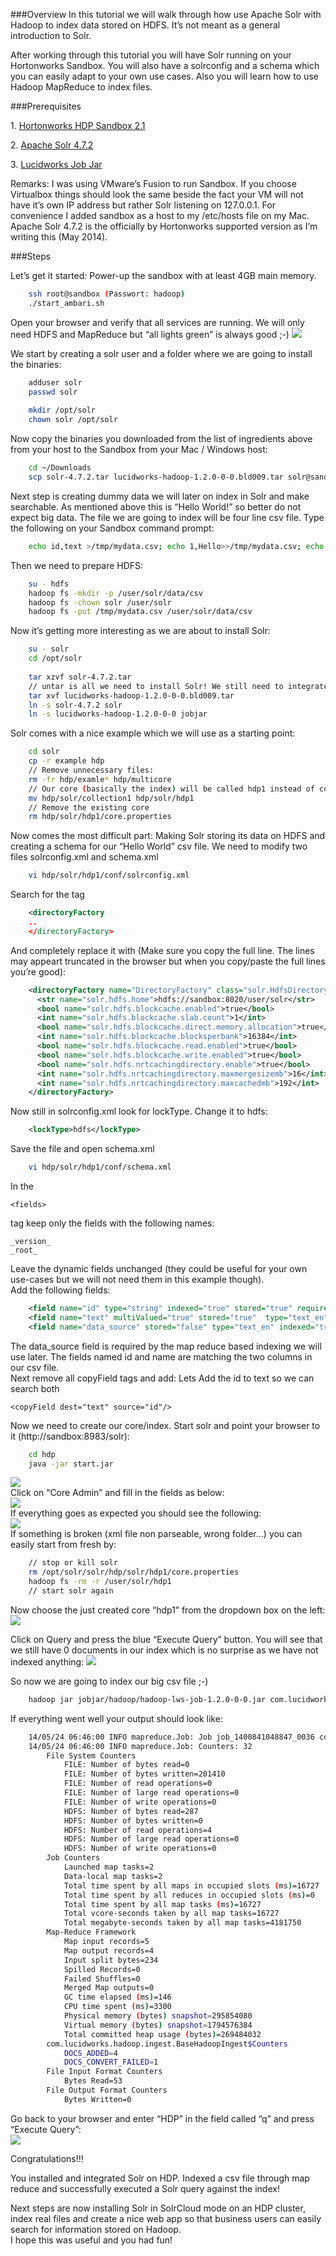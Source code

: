 ###Overview
In  this tutorial we will walk through how use Apache Solr with Hadoop to index data stored on HDFS. It’s not meant as a general introduction to Solr.
  
After working through this tutorial you will have Solr running on your Hortonworks Sandbox. You will also have a solrconfig and a schema which you can easily adapt to your own use cases. Also you will learn how to use Hadoop MapReduce to index files.    
  
###Prerequisites
  
  
1. [Hortonworks HDP Sandbox 2.1](http://hortonworks.com/products/hortonworks-sandbox/)  
  
2. [Apache Solr 4.7.2](http://digitalemil.de/solrblog/solr-4.7.2.tgz)  
  
3. [Lucidworks Job Jar](http://digitalemil.de/solrblog/lucidworks-hadoop-1.2.0-0-0.bld009.tar)  
  
  
Remarks: I was using VMware’s Fusion to run Sandbox. If you choose Virtualbox things should look the same beside the fact your VM will not have it’s own IP address but rather Solr listening on 127.0.0.1. For convenience I added sandbox as a host to my /etc/hosts file on my Mac. Apache Solr 4.7.2 is the officially by Hortonworks supported version as I’m writing this (May 2014).   
  
###Steps

Let’s get it started: Power-up the sandbox with at least 4GB main memory.
    
```bash    
    ssh root@sandbox (Passwort: hadoop)
    ./start_ambari.sh
```
  
Open your browser and verify that all services are running. We will only need HDFS and MapReduce but “all lights green” is always good ;-) ![](http://digitalemil.de/solrblog/ambari.jpg)  
  
We start by creating a solr user and a folder where we are going to install the binaries:
    
```bash    
    adduser solr
    passwd solr
    
    mkdir /opt/solr
    chown solr /opt/solr
```
  
Now copy the binaries you downloaded from the list of ingredients above from your host to the Sandbox from your Mac / Windows host:

```bash
    cd ~/Downloads
    scp solr-4.7.2.tar lucidworks-hadoop-1.2.0-0-0.bld009.tar solr@sandbox:/opt/solr
```

Next step is creating dummy data we will later on index in Solr and make searchable. As mentioned above this is “Hello World!” so better do not expect big data. The file we are going to index will be four line csv file. Type the following on your Sandbox command prompt:
    
    
```bash
    echo id,text >/tmp/mydata.csv; echo 1,Hello>>/tmp/mydata.csv; echo 2,HDP >>/tmp/mydata.csv; echo 3,and >>/tmp/mydata.csv; echo 4,Solr >>/tmp/mydata.csv
```
  
Then we need to prepare HDFS:
    
```bash   
    su - hdfs
    hadoop fs -mkdir -p /user/solr/data/csv 
    hadoop fs -chown solr /user/solr
    hadoop fs -put /tmp/mydata.csv /user/solr/data/csv
```
  
  
Now it’s getting more interesting as we are about to install Solr:
    
```bash    
    su - solr
    cd /opt/solr
    
    tar xzvf solr-4.7.2.tar 
    // untar is all we need to install Solr! We still need to integrate it into HDP though. 
    tar xvf lucidworks-hadoop-1.2.0-0-0.bld009.tar
    ln -s solr-4.7.2 solr
    ln -s lucidworks-hadoop-1.2.0-0-0 jobjar
```
  
Solr comes with a nice example which we will use as a starting point:
    
```bash    
    cd solr
    cp -r example hdp 
    // Remove unnecessary files:
    rm -fr hdp/examle* hdp/multicore
    // Our core (basically the index) will be called hdp1 instead of collection1
    mv hdp/solr/collection1 hdp/solr/hdp1
    // Remove the existing core
    rm hdp/solr/hdp1/core.properties
```
Now comes the most difficult part: Making Solr storing its data on HDFS and creating a schema for our “Hello World” csv file. We need to modify two files solrconfig.xml and schema.xml
    
```bash    
    vi hdp/solr/hdp1/conf/solrconfig.xml
```
  
Search for the tag
    
```xml    
    <directoryFactory
    ..
    </directoryFactory>
```    

And completely replace it with (Make sure you copy the full line. The lines may appeart truncated in the browser but when you copy/paste the full lines you’re good):
    
```xml    
    <directoryFactory name="DirectoryFactory" class="solr.HdfsDirectoryFactory">
      <str name="solr.hdfs.home">hdfs://sandbox:8020/user/solr</str>
      <bool name="solr.hdfs.blockcache.enabled">true</bool>
      <int name="solr.hdfs.blockcache.slab.count">1</int>
      <bool name="solr.hdfs.blockcache.direct.memory.allocation">true</bool>
      <int name="solr.hdfs.blockcache.blocksperbank">16384</int>
      <bool name="solr.hdfs.blockcache.read.enabled">true</bool>
      <bool name="solr.hdfs.blockcache.write.enabled">true</bool>
      <bool name="solr.hdfs.nrtcachingdirectory.enable">true</bool>
      <int name="solr.hdfs.nrtcachingdirectory.maxmergesizemb">16</int>
      <int name="solr.hdfs.nrtcachingdirectory.maxcachedmb">192</int>
    </directoryFactory>
```    

  
Now still in solrconfig.xml look for lockType. Change it to hdfs:
    
```xml    
    <lockType>hdfs</lockType>
```    

  
Save the file and open schema.xml
    
```bash    
    vi hdp/solr/hdp1/conf/schema.xml
```
In the
    
    <fields>

tag keep only the fields with the following names:
    
    
    _version_
    _root_

Leave the dynamic fields unchanged (they could be useful for your own use-cases but we will not need them in this example though).   
Add the following fields:
    
```xml     
    <field name="id" type="string" indexed="true" stored="true" required="true" multiValued="false" />
    <field name="text" multiValued="true" stored="true"  type="text_en" indexed="true"/>
    <field name="data_source" stored="false" type="text_en" indexed="true"/> 
```    

The data_source field is required by the map reduce based indexing we will use later. The fields named id and name are matching the two columns in our csv file.   
Next remove all copyField tags and add:
Lets Add the id to text so we can search both

    <copyField dest="text" source="id"/>

  
Now we need to create our core/index. Start solr and point your browser to it (http://sandbox:8983/solr):
    
```bash    
    cd hdp
    java -jar start.jar
```

![](http://digitalemil.de/solrblog/solr1.jpg)  
Click on “Core Admin” and fill in the fields as below:  
![](http://digitalemil.de/solrblog/solr2.jpg)  
If everything goes as expected you should see the following:  
![](http://digitalemil.de/solrblog/solr3.jpg)  
If something is broken (xml file non parseable, wrong folder…) you can easily start from fresh by:
    
```bash     
    // stop or kill solr
    rm /opt/solr/solr/hdp/solr/hdp1/core.properties
    hadoop fs -rm -r /user/solr/hdp1
    // start solr again
```
  
Now choose the just created core “hdp1” from the dropdown box on the left:  
![](http://digitalemil.de/solrblog/solr4.jpg)  
  
Click on Query and press the blue “Execute Query” button. You will see that we still have 0 documents in our index which is no surprise as we have not indexed anything: ![](http://digitalemil.de/solrblog/solr5.jpg)  
  
So now we are going to index our big csv file ;-)
    
```bash    
    hadoop jar jobjar/hadoop/hadoop-lws-job-1.2.0-0-0.jar com.lucidworks.hadoop.ingest.IngestJob -Dlww.commit.on.close=true -DcsvFieldMapping=0=id,1=text -cls com.lucidworks.hadoop.ingest.CSVIngestMapper -c hdp1 -i /user/solr/data/csv/mydata.csv -of com.lucidworks.hadoop.io.LWMapRedOutputFormat -s http://localhost:8983/solr
```
  
If everything went well your output should look like:
    
```bash     
    14/05/24 06:46:00 INFO mapreduce.Job: Job job_1400841048847_0036 completed successfully
    14/05/24 06:46:00 INFO mapreduce.Job: Counters: 32
    	File System Counters
    		FILE: Number of bytes read=0
    		FILE: Number of bytes written=201410
    		FILE: Number of read operations=0
    		FILE: Number of large read operations=0
    		FILE: Number of write operations=0
    		HDFS: Number of bytes read=287
    		HDFS: Number of bytes written=0
    		HDFS: Number of read operations=4
    		HDFS: Number of large read operations=0
    		HDFS: Number of write operations=0
    	Job Counters 
    		Launched map tasks=2
    		Data-local map tasks=2
    		Total time spent by all maps in occupied slots (ms)=16727
    		Total time spent by all reduces in occupied slots (ms)=0
    		Total time spent by all map tasks (ms)=16727
    		Total vcore-seconds taken by all map tasks=16727
    		Total megabyte-seconds taken by all map tasks=4181750
    	Map-Reduce Framework
    		Map input records=5
    		Map output records=4
    		Input split bytes=234
    		Spilled Records=0
    		Failed Shuffles=0
    		Merged Map outputs=0
    		GC time elapsed (ms)=146
    		CPU time spent (ms)=3300
    		Physical memory (bytes) snapshot=295854080
    		Virtual memory (bytes) snapshot=1794576384
    		Total committed heap usage (bytes)=269484032
    	com.lucidworks.hadoop.ingest.BaseHadoopIngest$Counters
    		DOCS_ADDED=4
    		DOCS_CONVERT_FAILED=1
    	File Input Format Counters 
    		Bytes Read=53
    	File Output Format Counters 
    		Bytes Written=0
```
  
Go back to your browser and enter “HDP” in the field called “q” and press “Execute Query”:   
![](http://digitalemil.de/solrblog/solr6.jpg)  
  
Congratulations!!!  
 
You installed and integrated Solr on HDP. Indexed a csv file through map reduce and successfully executed a Solr query against the index!   

Next steps are now installing Solr in SolrCloud mode on an HDP cluster, index real files and create a nice web app so that business users can easily search for information stored on Hadoop.   
I hope this was useful and you had fun!
